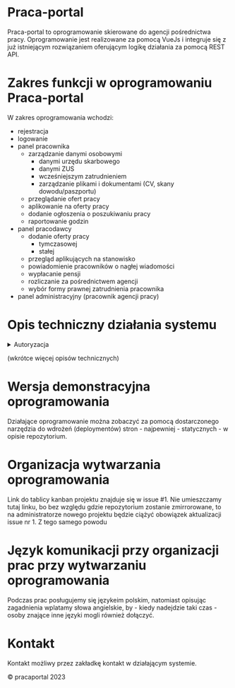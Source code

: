 Praca-portal
=

Praca-portal to oprogramowanie skierowane do agencji pośrednictwa pracy. Oprogramowanie jest realizowane za pomocą VueJs i integruje się z już istniejącym rozwiązaniem oferującym logikę działania za pomocą REST API.

Zakres funkcji w oprogramowaniu Praca-portal
==

W zakres oprogramowania wchodzi:
* rejestracja
* logowanie
* panel pracownika
  * zarządzanie danymi osobowymi
    * danymi urzędu skarbowego
    * danymi ZUS
    * wcześniejszym zatrudnieniem
    * zarządzanie plikami i dokumentami (CV, skany dowodu/paszportu)
  * przeglądanie ofert pracy
  * aplikowanie na oferty pracy
  * dodanie ogłoszenia o poszukiwaniu pracy
  * raportowanie godzin
* panel pracodawcy
  * dodanie oferty pracy
    * tymczasowej
    * stałej
  * przegląd aplikujących na stanowisko
  * powiadomienie pracowników o nagłej wiadomości
  * wypłacanie pensji
  * rozliczanie za pośrednictwem agencji
  * wybór formy prawnej zatrudnienia pracownika
* panel administracyjny (pracownik agencji pracy)

Opis techniczny działania systemu
==

<details>
  <summary>Autoryzacja</summary>
  <p>Autoryzacja odbywa się za pomocą tokenu JWT. Warto wspomnieć, że dla użytkowników z poszerzoną rolą tj. pracownik agencji, w tokenie JWT (w zaszyfrowanym i podpisanym przez serwer tokenie JWT) jest zaszyta informacja o tym, klientów o jakich identyfikatora może obsługiwać.</p>
</details>

(wkrótce więcej opisów technicznych)

Wersja demonstracyjna oprogramowania
==

Działające oprogramowanie można zobaczyć za pomocą dostarczonego narzędzia do wdrożeń (deploymentów) stron - najpewniej - statycznych - w opisie repozytorium. 


Organizacja wytwarzania oprogramowania
==

Link do tablicy kanban projektu znajduje się w issue #1. Nie umieszczamy tutaj linku, bo bez względu gdzie repozytorium zostanie zmirrorowane, to na administratorze nowego projektu będzie ciążyć obowiązek aktualizacji issue nr 1.
Z tego samego powodu 

Język komunikacji przy organizacji prac przy wytwarzaniu oprogramowania
==

Podczas prac posługujemy się językeim polskim, natomiast opisując zagadnienia wplatamy słowa angielskie, by - kiedy nadejdzie taki czas - osoby znające inne języki mogli również dołączyć.

Kontakt
==

Kontakt możliwy przez zakładkę kontakt w działającym systemie.

&copy; pracaportal 2023
